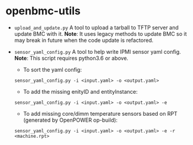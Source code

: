 # openbmc-utils

* `upload_and_update.py`
A tool to upload a tarball to TFTP server and update BMC with it.
**Note**: It uses legacy methods to update BMC so it may break in future when the code update is refactored.

* `sensor_yaml_config.py`
A tool to help write IPMI sensor yaml config.
**Note**: This script requires python3.6 or above.

   * To sort the yaml config:
   ```
   sensor_yaml_config.py -i <input.yaml> -o <output.yaml>
   ```
   * To add the missing enityID and entityInstance:
   ```
   sensor_yaml_config.py -i <input.yaml> -o <output.yaml> -e
   ```
   * To add missing core/dimm temperature sensors based on RPT (generated by OpenPOWER op-build):
   ```
   sensor_yaml_config.py -i <input.yaml> -o <output.yaml> -e -r <machine.rpt>
   ```
